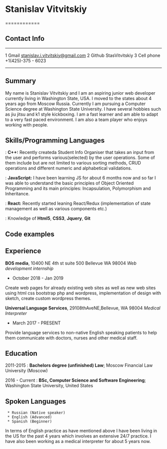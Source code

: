 # Stanislav Vitvitskiy #
============

Contact Info
------------
-------------------     --------------------------------
1 Gmail                 stanislav.i.vitvitskiy@gmail.com
2 Github                StasVitvitskiy
3 Cell phone            +1(425)-375 - 6023  
-------------------     ----------------------------

Summary
-------
 My name is Stanislav Vitvitskiy and I am an aspiring junior web developer currently living in Washington State, USA.
 I moved to the states about 4 years ago from Moscow Russia. Currently I am pursuing a Computer Science degree at Washington State University.
 I have several hobbies such as jiu jitsu and k1 style kickboxing. I am a fast learner and am able to adapt to a very fast paced environment.
 I am also a team player who enjoys working with people. 

Skills/Programming Languages
----------------------------
:   **C++:** Recently createda Student Info Organiser that takes an input from the user and performs various(selected)
 by the user operations. Some of them include but are not limited to
various sorting methods, CRUD operations and different numeric and alphabetical validations.

:   **JavaScript:** I have been learning JS for about 6 months now and so far I was able to understand the basic principles of Object Oriented Programming and its
 main principles: Incapsulation, Polymorphism and Inheritance.

:   **React:** Recently started leaning React/Redux (implementation of state management as well as various components etc.)

:   Knowledge of **Html5**, **CSS3**, **Jquery**, **Git**



Code examples
-------------
[ref]: https://github.com/StasVitvitskiy

Experience
----------

**BOS media**, ​10400 NE 4th st suite 500 Bellevue WA 98004 
*Web development internship*

* October 2018 - Jan 2019

Create web pages for already existing web sites as well as new web sites using html css bootstrap php and wordpress, implementation of design with sketch, create custom wordpress themes.

**Universal Language Services**, 29108thAveNE,Bellevue, WA​ ​98004​ 
*M​edical Interpreter*

* March 2017 - PRESENT

Provide language services to non-native English speaking patients to help them communicate with doctors, nurses and other medical staff.

Education
---------

2011-2015
:   **Bachelors degree (unfinished) Law**; Moscow Financial Law University (Moscow)


2016 - Current 
:   **BSc, Computer Science and Software Engineering**; Washington State University, United States



Spoken Languages
----------------

     * Russian (Native speaker)
     * English (Advanced)
     * Spanish (Beginner)

In terms of English practice as have mentioned above I have been living in the US for the past 4 years which involves an extensive 24/7 practice.
I have also been working as a medical interpreter for about 5 years now.